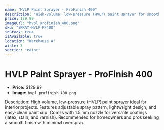 ```yaml
---
name: "HVLP Paint Sprayer - ProFinish 400"
description: "High-volume, low-pressure (HVLP) paint sprayer for smooth, professional finishes on walls, furniture, and trim. Includes variable spray control and 1.5 mm nozzle."
price: 129.99
imageUrl: "hvpl_profinish_400.png"
sku: "SPRAY-HVLP-PF400"
inStock: true
isAvailable: true
location: "Warehouse A"
aisle: 3
section: "Paint"
---
```


# HVLP Paint Sprayer - ProFinish 400

- **Price:** $129.99
- **Image:** `hvpl_profinish_400.png`

Description: High-volume, low-pressure (HVLP) paint sprayer ideal for interior projects. Features adjustable spray pattern, lightweight design, and easy-clean paint cup. Comes with 1.5 mm nozzle for versatile coatings (latex, stain, and varnish). Recommended for homeowners and pros seeking a smooth finish with minimal overspray.
